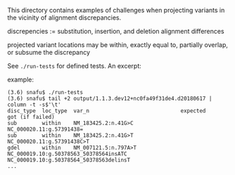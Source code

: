 This directory contains examples of challenges when projecting
variants in the vicinity of alignment discrepancies.

discrepencies := substitution, insertion, and deletion alignment differences

projected variant locations may be within, exactly equal to, partially
overlap, or subsume the discrepancy

See `./run-tests` for defined tests. An excerpt:

example:
```
(3.6) snafu$ ./run-tests
(3.6) snafu$ tail +2 output/1.1.3.dev12+nc0fa49f31de4.d20180617 | column -t -s$'\t'
disc_type  loc_type  var_n                             expected                                     got (if failed)
sub        within    NM_183425.2:n.41G>C               NC_000020.11:g.57391438=
sub        within    NM_183425.2:n.41G>T               NC_000020.11:g.57391438C>T
gdel       within    NM_007121.5:n.797A>T              NC_000019.10:g.50378563_50378564insATC       NC_000019.10:g.50378564_50378563delinsT
...
```
